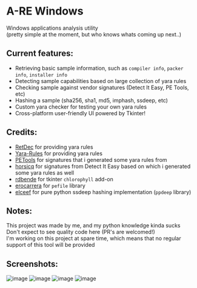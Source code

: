 # A-RE Windows
Windows applications analysis utility <br> (pretty simple at the moment, but who knows whats coming up next..) <br>

## Current features:
- Retrieving basic sample information, such as `compiler info`, `packer info`, `installer info`
- Detecting sample capabilities based on large collection of yara rules
- Checking sample against vendor signatures (Detect It Easy, PE Tools, etc)
- Hashing a sample (sha256, sha1, md5, imphash, ssdeep, etc)
- Custom yara checker for testing your own yara rules
- Cross-platform user-friendly UI powered by Tkinter!

## Credits:
- [RetDec](https://github.com/avast/retdec) for providing yara rules
- [Yara-Rules](https://github.com/Yara-Rules/rules) for providing yara rules
- [PETools](https://github.com/petoolse/petools) for signatures that i generated some yara rules from
- [horsicq](https://github.com/horsicq/Detect-It-Easy) for signatures from Detect It Easy based on which i generated some yara rules as well
- [rdbende](https://gitlab.com/rdbende/chlorophyll) for tkinter `chlorophyll` add-on
- [erocarrera](https://github.com/erocarrera/pefile) for `pefile` library
- [elceef](https://github.com/elceef/ppdeep/blob/master/ppdeep.py) for pure python ssdeep hashing implementation (`ppdeep` library)

## Notes:
This project was made by me, and my python knowledge kinda sucks <br>
Don't expect to see quality code here (PR's are welcomed!) <br>
I'm working on this project at spare time, which means that no regular support of this tool will be provided

## Screenshots:
![image](https://user-images.githubusercontent.com/37783231/210627706-8db35c2b-e29a-4c9d-a73d-adb7981cde1b.png)
![image](https://user-images.githubusercontent.com/37783231/210627188-c05b8ddc-333f-4a7d-9840-b02021420db2.png)
![image](https://user-images.githubusercontent.com/37783231/210627546-a1af6fe4-55bf-4155-947e-47f11de632de.png)
![image](https://user-images.githubusercontent.com/37783231/207005415-9b23c043-3883-4e51-80f0-5664d92c5307.png)
